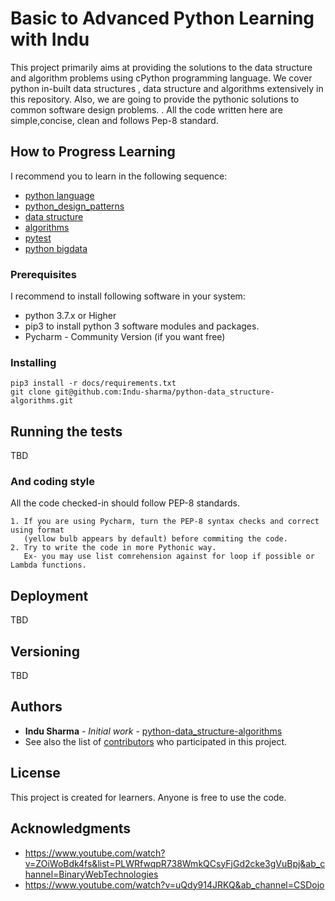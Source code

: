 # Basic to Advanced Python Learning  with Indu 

This project primarily aims at providing the solutions to the data structure and algorithm problems using cPython programming language. We cover python in-built data structures , data structure and algorithms extensively in this repository. Also, we are going to provide the pythonic solutions to common software design problems. .
All the code written here are simple,concise, clean and follows Pep-8 standard.

## How to Progress Learning

I recommend you to learn in the following sequence:
* [python language](https://github.com/Indu-sharma/python-data_structure-algorithms/tree/master/python_language)
* [python_design_patterns](https://github.com/Indu-sharma/python-data_structure-algorithms/tree/master/python_design_patterns)
* [data structure](https://github.com/Indu-sharma/python-data_structure-algorithms/tree/master/python_data_structure)
* [algorithms](https://github.com/Indu-sharma/python-data_structure-algorithms/tree/master/python_algorithms)
* [pytest](https://github.com/Indu-sharma/python-data_structure-algorithms/tree/master/pytest)
* [python bigdata](https://github.com/Indu-sharma/python-data_structure-algorithms/tree/master/python_bigdata)




### Prerequisites
I recommend to install following software in your system:
* python 3.7.x or Higher 
* pip3 to install python 3 software modules and packages. 
* Pycharm - Community Version (if you want free) 


### Installing


```
pip3 install -r docs/requirements.txt
git clone git@github.com:Indu-sharma/python-data_structure-algorithms.git
```


## Running the tests

TBD



### And coding style 

All the code checked-in should follow PEP-8 standards. 

```
1. If you are using Pycharm, turn the PEP-8 syntax checks and correct using format
   (yellow bulb appears by default) before commiting the code. 
2. Try to write the code in more Pythonic way. 
   Ex- you may use list comrehension against for loop if possible or Lambda functions. 
```

## Deployment

TBD


## Versioning

TBD

## Authors

* **Indu Sharma** - *Initial work* - [python-data_structure-algorithms](https://github.com/Indu-sharma/python-data_structure-algorithms)
* See also the list of [contributors](https://github.com/Indu-sharma/python-data_structure-algorithms/graphs/contributors) who participated in this project.

## License

This project is created for learners. Anyone is free to use the code. 

## Acknowledgments

* https://www.youtube.com/watch?v=ZOiWoBdk4fs&list=PLWRfwqpR738WmkQCsyFjGd2cke3gVuBpj&ab_channel=BinaryWebTechnologies
* https://www.youtube.com/watch?v=uQdy914JRKQ&ab_channel=CSDojo 

